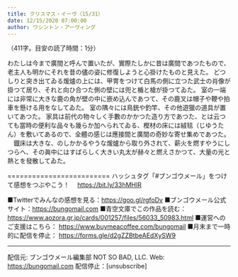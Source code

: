 ```yaml
---
title: クリスマス・イーヴ（15/31）
date: 12/15/2020 07:00:00
author: ワシントン・アーヴィング
---
```


（411字。目安の読了時間：1分）

わたしは今まで廣間と呼んで置いたが、實際たしかに昔は廣間であつたもので、老主人も明かにそれを昔の儘の姿に修復しようと心掛けたものと見えた。
どつしりと突き出てゐる煖爐の上には、甲冑をつけて白馬の側に立つた武士の肖像が掛つて居り、それと向ひ合つた側の壁には兜と楯と槍が掛つてゐた。
室の一端には非常に大きな鹿の角が壁の中に嵌め込んであつて、その鹿叉は帽子や鞭や拍車を懸ける用をなしてゐた。
室の隅々には鳥銃や釣竿、その他遊獵の道具が置いてあつた。
家具は前代の物々しく手數のかかつた造り方であつた、とは云つても當時の便利な品々も幾らか加へられてゐる、樫材の床には絨毯（じゆうたん）を敷いてあるので、全體の感じは應接間と廣間の奇妙な寄せ集めであつた。
　鐡床は大きな、のしかかるやうな煖爐から取り外されて、薪火を燃すやうにしつらへ、その眞中にはすばらしく大きい丸太が赫々と燃えさかつて、大量の光と熱とを發散してゐた。

=========================
ハッシュタグ「#ブンゴウメール」をつけて感想をつぶやこう！　
https://bit.ly/33hMHlR

■Twitterでみんなの感想を見る：https://goo.gl/rgfoDv
■ブンゴウメール公式サイト：https://bungomail.com
■青空文庫でこの作品を読む：https://www.aozora.gr.jp/cards/001257/files/56033_50983.html
■運営へのご支援はこちら： https://www.buymeacoffee.com/bungomail
■月末まで一時的に配信を停止： https://forms.gle/d2gZZBtbeAEdXySW9

-------
配信元: ブンゴウメール編集部
NOT SO BAD, LLC.
Web: https://bungomail.com
配信停止：[unsubscribe]

